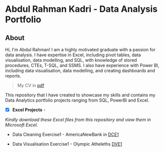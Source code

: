 # Abdul Rahman Kadri - Data Analysis Portfolio

## About

Hi, I'm Abdul Rahman! I am a highly motivated graduate with a passion for data analysis. I have expertise in Excel, including pivot tables, data visualisation, data modelling, and SQL, with knowledge of stored procedures, CTEs, T-SQL, and SSMS. I also have experience with Power BI, including data visualisation, data modelling, and creating dashboards and reports.
 

> My CV in [pdf](https://github.com/aokadri11/AbdulRahman_Portfolio/blob/main/Abdul_Rahman_Kadri_CV_2023_Data_Analysis.pdf) 


This repository that I have created to showcase my skills and contains my Data Analytics portfolio projects ranging from SQL, PowerBi and Excel.
 

- [x] **Excel Projects** - 

*Kindly download these Excel files from this repository and view them in Microsoft Excel.*

- Data Cleaning Exercise1 - AmericaNewBank in [DCE1](https://github.com/aokadri11/AbdulRahman_Portfolio/blob/main/Abdul%20-%20AmericaBank%20-%20PB.xlsx)

- Data Visualisation Exercise1 - Olympic Atheleths [DVE1](https://github.com/aokadri11/AbdulRahman_Portfolio/blob/main/Abdul%20-%20Olympic%20Atheleths.xlsx)
